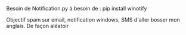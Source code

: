 Besoin de 
Notification.py à besoin de : pip install winotify

Objectif spam sur email, notification windows, SMS d'aller bosser mon anglais.
De façon aléatoir
